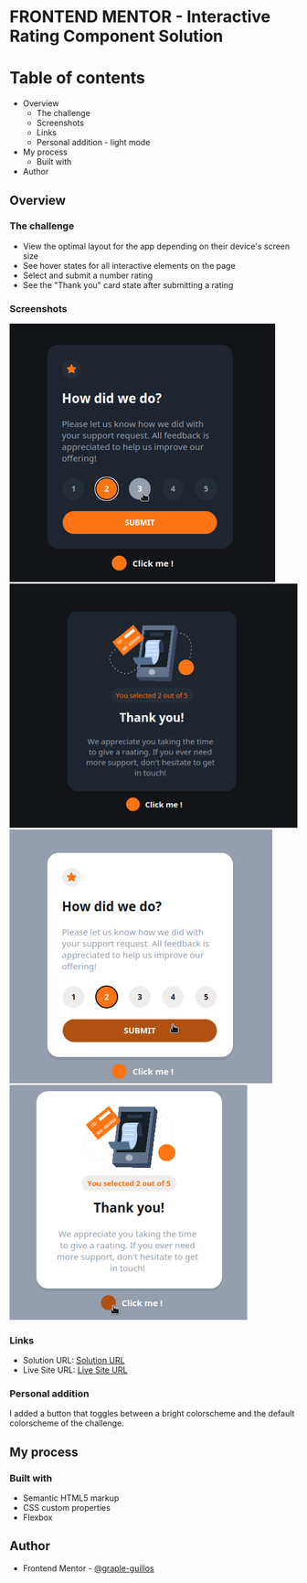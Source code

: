 # FRONTEND MENTOR - Interactive Rating Component Solution

# Table of contents
- Overview
    - The challenge
    - Screenshots
    - Links
    - Personal addition - light mode
- My process
    - Built with
- Author

## Overview

### The challenge

- View the optimal layout for the app depending on their device's screen size
- See hover states for all interactive elements on the page
- Select and submit a number rating
- See the "Thank you" card state after submitting a rating

### Screenshots

![screenshot](screenshots/screenshot.png)
![screenshot](screenshots/thanku.png)
![screenshot](screenshots/lm-screenshot.png)
![screenshot](screenshots/lm-thanku.png)

### Links

- Solution URL: [Solution URL](https://github.com/graple-guillos/fem-interactive-rating-component)
- Live Site URL: [Live Site URL](https://fem-interactive-rating-component-ten.vercel.app/)

### Personal addition

I added a button that toggles between a bright colorscheme and the default 
colorscheme of the challenge.

## My process

### Built with 

- Semantic HTML5 markup
- CSS custom properties
- Flexbox

## Author

- Frontend Mentor - [@graple-guillos](frontendmentor.io/profile/graple-guillos)
